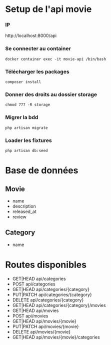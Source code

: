 # Setup de l'api movie


### IP

http://localhost:8000/api

### Se connecter au container

```
docker container exec -it movie-api /bin/bash
```


### Télécharger les packages

```
composer install
```

### Donner des droits au dossier storage

```
chmod 777 -R storage
```

### Migrer la bdd

```
php artisan migrate
```

### Loader les fixtures

```
php artisan db:seed
```

# Base de données

## Movie
* name
* description
* released_at
* review

## Category
* name

# Routes disponibles
* GET|HEAD        api/categories
* POST            api/categories
* GET|HEAD        api/categories/{category}
* PUT|PATCH       api/categories/{category}
* DELETE          api/categories/{category}
* GET|HEAD        api/categories/{category}/movies
* GET|HEAD        api/movies
* POST            api/movies
* GET|HEAD        api/movies/{movie}
* PUT|PATCH       api/movies/{movie}
* DELETE          api/movies/{movie}
* GET|HEAD        api/movies/{movie}/categories
